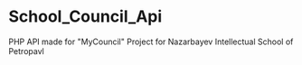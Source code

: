 # School_Council_Api
PHP API made for "MyCouncil" Project for Nazarbayev Intellectual School of Petropavl

